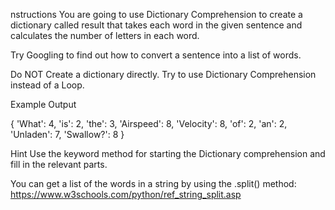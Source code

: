 nstructions
You are going to use Dictionary Comprehension to create a dictionary called result that takes each word in the given sentence and calculates the number of letters in each word.

Try Googling to find out how to convert a sentence into a list of words.

Do NOT Create a dictionary directly. Try to use Dictionary Comprehension instead of a Loop.



Example Output

{
'What': 4, 
'is': 2, 
'the': 3, 
'Airspeed': 8, 
'Velocity': 8, 
'of': 2, 
'an': 2, 
'Unladen': 7, 
'Swallow?': 8
}




Hint
Use the keyword method for starting the Dictionary comprehension and fill in the relevant parts.

You can get a list of the words in a string by using the .split() method: https://www.w3schools.com/python/ref_string_split.asp
